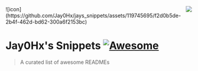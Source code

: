 <img src="icon.png" align="right" />
![icon](https://github.com/Jay0Hx/jays_snippets/assets/119745695/f2d0b5de-2b4f-462d-bd62-300a6f2153bc)

# Jay0Hx's Snippets [![Awesome](https://cdn.jsdelivr.net/gh/sindresorhus/awesome@d7305f38d29fed78fa85652e3a63e154dd8e8829/media/badge.svg)]([https://github.com/sindresorhus/awesome#readme](https://discord.gg/aGMfNhAxTj))
> A curated list of awesome READMEs

